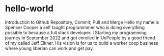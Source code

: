 # hello-world
Introduction to Github Repository, Commit, Pull and Merge
Hello my name is Spencer Cooper a self taught programmmer who is doing everything possible to because a full stack developer.
I Starting my programming journey in September 2022 and got enrolled in UoPeople by a good friend of my called Jeff Elkner.
His vision is for us to build a worker coop business where young liberian can work and get pay.

